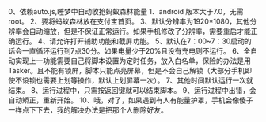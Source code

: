 0、依赖auto.js,睡梦中自动收抢蚂蚁森林能量 
1、android 版本大于7.0，无需root。 
2、要将蚂蚁森林放在支付宝首页。 
3、默认分辨率为1920*1080，其他分辨率会自动缩放，但是不保证正常运行。如果手机修改了分辨率，需要重启才能正确运行。 
4、请允许打开辅助功能和截屏功能。 
5、默认在7：00~7：30启动的话会一直循环运行到7点30分。如果电量少于20%且没有充电则不运行。 
6、全自动实现上一功能需要自己将脚本设置为定时任务，放入白名单，保险的办法是用Tasker。且不能有锁屏，脚本只能点亮屏幕，但是不会自己解锁（大部分手机即使不设锁也需要上划等操作，默认上划屏幕一次）。 
7、其他时间默认运行一次就结束。
8、运行过程中，只需按返回键就可以结束脚本。
9、运行过程中出错，会自动矫正，重新开始。
10、哦，对了，如果遇到有人有能量护罩，手机会像傻子一样点下下去，我的解决办法是把那个人删除好友。
